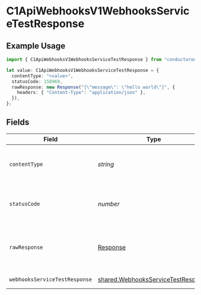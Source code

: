 # C1ApiWebhooksV1WebhooksServiceTestResponse

## Example Usage

```typescript
import { C1ApiWebhooksV1WebhooksServiceTestResponse } from "conductorone-sdk-typescript/sdk/models/operations";

let value: C1ApiWebhooksV1WebhooksServiceTestResponse = {
  contentType: "<value>",
  statusCode: 158969,
  rawResponse: new Response("{\"message\": \"hello world\"}", {
    headers: { "Content-Type": "application/json" },
  }),
};
```

## Fields

| Field                                                                                           | Type                                                                                            | Required                                                                                        | Description                                                                                     |
| ----------------------------------------------------------------------------------------------- | ----------------------------------------------------------------------------------------------- | ----------------------------------------------------------------------------------------------- | ----------------------------------------------------------------------------------------------- |
| `contentType`                                                                                   | *string*                                                                                        | :heavy_check_mark:                                                                              | HTTP response content type for this operation                                                   |
| `statusCode`                                                                                    | *number*                                                                                        | :heavy_check_mark:                                                                              | HTTP response status code for this operation                                                    |
| `rawResponse`                                                                                   | [Response](https://developer.mozilla.org/en-US/docs/Web/API/Response)                           | :heavy_check_mark:                                                                              | Raw HTTP response; suitable for custom response parsing                                         |
| `webhooksServiceTestResponse`                                                                   | [shared.WebhooksServiceTestResponse](../../../sdk/models/shared/webhooksservicetestresponse.md) | :heavy_minus_sign:                                                                              | Successful response                                                                             |